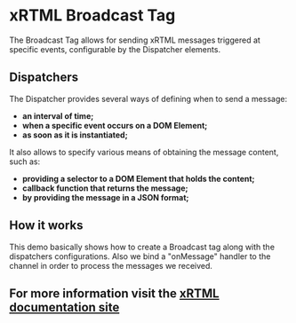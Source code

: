 # xRTML Broadcast Tag

The Broadcast Tag allows for sending xRTML messages triggered at specific events, configurable by the Dispatcher elements.

## Dispatchers

The Dispatcher provides several ways of defining when to send a message: 
- **an interval of time;**
- **when a specific event occurs on a DOM Element;**
- **as soon as it is instantiated;**

It also allows to specify various means of obtaining the message content, such as: 
- **providing a selector to a DOM Element that holds the content;**
- **callback function that returns the message;**
- **by providing the message in a JSON format;**

## How it works
This demo basically shows how to create a Broadcast tag along with the dispatchers configurations.
Also we bind a "onMessage" handler to the channel in order to process the messages we received.

## For more information visit the [xRTML documentation site](http://docs.xrtml.org/3-0-0/javascript/xrtml.tags.broadcast.htm "")